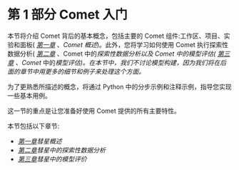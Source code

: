 <title>Section 1 – Getting Started with Comet</title> <link href="css/style-JRserifv5.css" rel="stylesheet" type="text/css">

# 第 1 部分 Comet 入门

本节将介绍 Comet 背后的基本概念，包括主要的 Comet 组件:工作区、项目、实验和面板( [*第一章*](B17530_01_ePub.xhtml#_idTextAnchor015) 、*Comet 概述*)。此外，您将学习如何使用 Comet 执行探索性数据分析( [*第二章*](B17530_02_ePub.xhtml#_idTextAnchor043) 、Comet 中的*探索性数据分析以及 Comet 中的模型评估( [*第三章*](B17530_03_ePub.xhtml#_idTextAnchor063) 、Comet* 中的*模型评估)。在本节中，我们不讨论模型构建，因为我们将在后面的章节中用更多的细节和例子来处理这个方面。*

为了更熟悉所描述的概念，将通过 Python 中的分步示例和注释示例，指导您实现一些基本用例。

这一节的重点是让您准备好使用 Comet 提供的所有主要特性。

本节包括以下章节:

*   [*第一章*](B17530_01_ePub.xhtml#_idTextAnchor015)*彗星概述*
*   [*第二章*](B17530_02_ePub.xhtml#_idTextAnchor043)*彗星中的探索性数据分析*
*   [*第三章*](B17530_03_ePub.xhtml#_idTextAnchor063)*彗星中的模型评价*